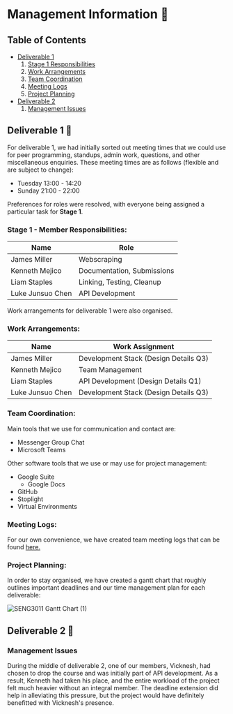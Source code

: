 # Management Information 🍔
## Table of Contents
* [Deliverable 1](#deliverable1)
  1. [Stage 1 Responsibilities](#s1respo)
  2. [Work Arrangements](#warrangements)
  3. [Team Coordination](#teamcoord)
  4. [Meeting Logs](#mlogs)
  5. [Project Planning](#projplan)
* [Deliverable 2](#deliverable2)
  1. [Management Issues](#maniss)
## Deliverable 1 🍟 <a name="deliverable1"></a>
For deliverable 1, we had initially sorted out meeting times that we could use for peer programming, standups, admin work, questions, and other miscellaneous enquiries. These meeting times are as follows (flexible and are subject to change):
* Tuesday 13:00 - 14:20
* Sunday 21:00 - 22:00

Preferences for roles were resolved, with everyone being assigned a particular task for **Stage 1**.
### Stage 1 - Member Responsibilities: <a name="s1respo"></a>
| Name               | Role                       |
| ------------------ |----------------------------|
| James Miller       | Webscraping                |
| Kenneth Mejico     | Documentation, Submissions |
| Liam Staples       | Linking, Testing, Cleanup  |
| Luke Junsuo Chen   | API Development            |

Work arrangements for deliverable 1 were also organised.
### Work Arrangements: <a name="warrangements"></a>
| Name               | Work Assignment                       |
| ------------------ |---------------------------------------|
| James Miller       | Development Stack (Design Details Q3) |
| Kenneth Mejico     | Team Management                       |
| Liam Staples       | API Development (Design Details Q1)   |
| Luke Junsuo Chen   | Development Stack (Design Details Q3) |

### Team Coordination: <a name="teamcoord"></a>
Main tools that we use for communication and contact are:
* Messenger Group Chat
* Microsoft Teams

Other software tools that we use or may use for project management:
* Google Suite
  * Google Docs
* GitHub
* Stoplight
* Virtual Environments

### Meeting Logs: <a name="mlogs"></a>
For our own convenience, we have created team meeting logs that can be found [here.](https://github.com/KennethMejico/SENG3011_McNuggets/blob/main/Reports/Meeting%20Logs.md)

### Project Planning: <a name="projplan"></a>
In order to stay organised, we have created a gantt chart that roughly outlines important deadlines and our time management plan for each deliverable:

![SENG3011 Gantt Chart (1)](https://user-images.githubusercontent.com/53299898/109443085-c7714a00-7a8d-11eb-8ce7-05bab485e1a7.png)

## Deliverable 2 🍟 <a name="deliverable2"></a>
### Management Issues <a name="maniss"></a>
During the middle of deliverable 2, one of our members, Vicknesh, had chosen to drop the course and was initially part of API development. As a result, Kenneth had taken his place, and the entire workload of the project felt much heavier without an integral member. The deadline extension did help in alleviating this pressure, but the project would have definitely benefitted with Vicknesh's presence.
